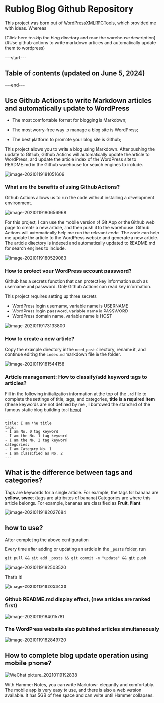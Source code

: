 # Rublog Blog Github Repository

This project was born out of [WordPressXMLRPCTools](https://github.com/zhaoolee/WordPressXMLRPCTools), which provided me with ideas.
Whereas

[Click here to skip the blog directory and read the warehouse description] (#Use github-actions to write markdown articles and automatically update them to wordpress)

---start---

## Table of contents (updated on June 5, 2024)

---end---

## Use Github Actions to write Markdown articles and automatically update to WordPress

- The most comfortable format for blogging is Markdown;

- The most worry-free way to manage a blog site is WordPress;

- The best platform to promote your blog site is Github;
  
This project allows you to write a blog using Markdown. After pushing the update to Github, Github Actions will automatically update the article to WordPress, and update the article index of the WordPress site to README.md in the Github warehouse for search engines to include.

![image-20210119181051609](https://raw.githubusercontent.com/zhaoolee/WordPressXMLRPCTools/master/README/1611123033557RhdS4nmK.png)

### What are the benefits of using Github Actions?

Github Actions allows us to run the code without installing a development environment.

![image-20210119180656968](https://raw.githubusercontent.com/zhaoolee/WordPressXMLRPCTools/master/README/1611123033850KpH03KNE.png)

For this project, I can use the mobile version of Git App or the Github web page to create a new article, and then push it to the warehouse. Github Actions will automatically help me run the relevant code. The code can help me update the article to the WordPress website and generate a new article. The article directory is indexed and automatically updated to README.md for search engines to include.

![image-20210119180529083](https://raw.githubusercontent.com/zhaoolee/WordPressXMLRPCTools/master/README/1611123033950bTXn7Skr.png)

### How to protect your WordPress account password?

Github has a secrets function that can protect key information such as username and password. Only Github Actions can read key information.

This project requires setting up three secrets

- WordPress login username, variable name is USERNAME
- WordPress login password, variable name is PASSWORD
- WordPress domain name, variable name is HOST

![image-20210119173133800](https://raw.githubusercontent.com/zhaoolee/WordPressXMLRPCTools/master/README/16111230341284PaHwCDm.png)

### How to create a new article?

Copy the example directory in the `need_post` directory, rename it, and continue editing the `index.md` markdown file in the folder.

![image-20210119181544158](https://raw.githubusercontent.com/zhaoolee/WordPressXMLRPCTools/master/README/16111230342738acPGWSM.png)

### Article management: How to classify/add keyword tags to articles?

Fill in the following initialization information at the top of the `.md` file to complete the settings of title, tags, and categories, **title is a required item** (these keywords are not defined by me , I borrowed the standard of the famous static blog building tool [hexo](https://github.com/hexojs/hexo))

```tag and category
---
title: I am the title
tags:
- I am No. 0 tag keyword
- I am the No. 1 tag keyword
- I am the No. 2 tag keyword
categories:
- I am Category No. 1
- I am classified as No. 2
---

```
## What is the difference between tags and categories?

Tags are keywords for a single article. For example, the tags for banana are **yellow**, **sweet** (tags are attributes of banana)
Categories are where this article belongs. For example, bananas are classified as **Fruit**, **Plant**

![image-20210119182027684](https://raw.githubusercontent.com/zhaoolee/WordPressXMLRPCTools/master/README/1611123034368EXM02d37.png)

## how to use?

After completing the above configuration

Every time after adding or updating an article in the `_posts` folder, run

``` git
git pull && git add _posts && git commit -m "update" && git push
```

![image-20210119182503520](https://raw.githubusercontent.com/zhaoolee/WordPressXMLRPCTools/master/README/1611123034888HbKthGTh.png)

That’s it!

![image-20210119182653436](https://raw.githubusercontent.com/zhaoolee/WordPressXMLRPCTools/master/README/1611123036038n18wBCfT.png)

### Github README.md display effect, (new articles are ranked first)

![image-20210119184015781](https://raw.githubusercontent.com/zhaoolee/WordPressXMLRPCTools/master/README/16111230361713668ZtFR.png)

### The WordPress website also published articles simultaneously

![image-20210119182849720](https://raw.githubusercontent.com/zhaoolee/WordPressXMLRPCTools/master/README/1611123036272XED7hTE0.png)

## How to complete blog update operation using mobile phone?

![WeChat picture_20210119192838](https://raw.githubusercontent.com/zhaoolee/WordPressXMLRPCTools/master/README/1611123036503KhBJRrpj.jpeg)

With Hammer Notes, you can write Markdown elegantly and comfortably. The mobile app is very easy to use, and there is also a web version available. It has 5GB of free space and can write until Hammer collapses.
